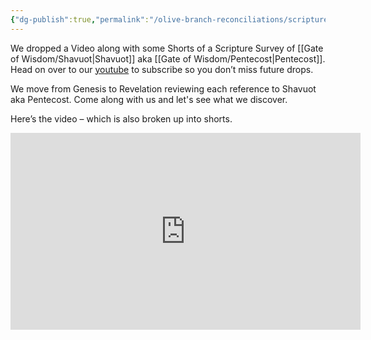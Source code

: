 ```yaml
---
{"dg-publish":true,"permalink":"/olive-branch-reconciliations/scripture-survey-shavuot-aka-pentecost/","tags":["#Shavuot","#Pentecost","#ScriptureSurvey","#OliveBranch","#Youtube"]}
---
```




We dropped a Video along with some Shorts of a Scripture Survey of [[Gate of Wisdom/Shavuot\|Shavuot]] aka [[Gate of Wisdom/Pentecost\|Pentecost]]. Head on over to our [youtube](https://www.youtube.com/@calltoceasefire) to subscribe so you don’t miss future drops. 

We move from Genesis to Revelation reviewing each reference to Shavuot aka Pentecost. Come along with us and let's see what we discover. 

Here’s the video – which is also broken up into shorts.

<iframe width="560" height="315" src="https://www.youtube.com/embed/36g0c7EeqtI?si=Oqi1uR98Z9CLl5f-" title="YouTube video player" frameborder="0" allow="accelerometer; autoplay; clipboard-write; encrypted-media; gyroscope; picture-in-picture; web-share" referrerpolicy="strict-origin-when-cross-origin" allowfullscreen></iframe>